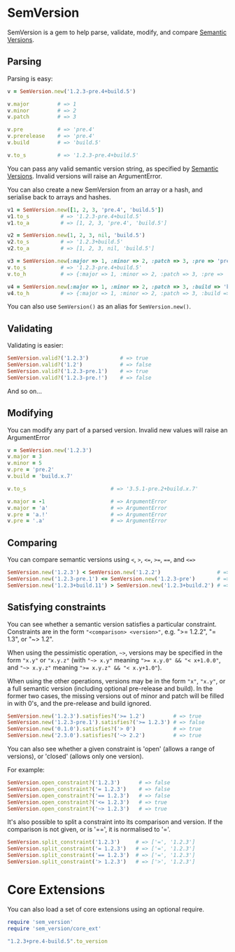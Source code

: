SemVersion
==========

SemVersion is a gem to help parse, validate, modify, and compare [Semantic Versions](http://semver.org).

Parsing
-------

Parsing is easy:

```ruby
v = SemVersion.new('1.2.3-pre.4+build.5')

v.major         # => 1
v.minor         # => 2
v.patch         # => 3

v.pre           # => 'pre.4'
v.prerelease    # => 'pre.4'
v.build         # => 'build.5'

v.to_s          # => '1.2.3-pre.4+build.5'
```

You can pass any valid semantic version string, as specified by [Semantic Versions](http://semver.org).
Invalid versions will raise an ArgumentError.

You can also create a new SemVersion from an array or a hash, and serialise back to arrays and hashes.

```ruby
v1 = SemVersion.new([1, 2, 3, 'pre.4', 'build.5'])
v1.to_s          # => '1.2.3-pre.4+build.5'
v1.to_a          # => [1, 2, 3, 'pre.4', 'build.5']

v2 = SemVersion.new(1, 2, 3, nil, 'build.5')
v2.to_s          # => '1.2.3+build.5'
v2.to_a          # => [1, 2, 3, nil, 'build.5']

v3 = SemVersion.new(:major => 1, :minor => 2, :patch => 3, :pre => 'pre.4', :build => 'build.5')
v.to_s           # => '1.2.3-pre.4+build.5'
v.to_h           # => {:major => 1, :minor => 2, :patch => 3, :pre => 'pre.4', :build => 'build.5'}

v4 = SemVersion.new(:major => 1, :minor => 2, :patch => 3, :build => 'build.6')
v4.to_h          # => {:major => 1, :minor => 2, :patch => 3, :build => 'build.6'}
```

You can also use `SemVersion()` as an alias for `SemVersion.new()`.


Validating
----------

Validating is easier:

```ruby
SemVersion.valid?('1.2.3')          # => true
SemVersion.valid?('1.2')            # => false
SemVersion.valid?('1.2.3-pre.1')    # => true
SemVersion.valid?('1.2.3-pre.!')    # => false
```

And so on...

Modifying
---------

You can modify any part of a parsed version.
Invalid new values will raise an ArgumentError

```ruby
v = SemVersion.new('1.2.3')
v.major = 3
v.minor = 5
v.pre = 'pre.2'
v.build = 'build.x.7'

v.to_s                           # => '3.5.1-pre.2+build.x.7'

v.major = -1                     # => ArgumentError
v.major = 'a'                    # => ArgumentError
v.pre = 'a.!'                    # => ArgumentError
v.pre = '.a'                     # => ArgumentError
```

Comparing
---------

You can compare semantic versions using `<`, `>`, `<=`, `>=`, `==`, and `<=>`

```ruby
SemVersion.new('1.2.3') < SemVersion.new('1.2.2')                  # => true
SemVersion.new('1.2.3-pre.1') <= SemVersion.new('1.2.3-pre')       # => false
SemVersion.new('1.2.3+build.11') > SemVersion.new('1.2.3+build.2') # => true
```

Satisfying constraints
----------------------

You can see whether a semantic version satisfies a particular constraint.
Constraints are in the form `"<comparison> <version>"`, e.g. ">= 1.2.2", "= 1.3", or "~> 1.2".

When using the pessimistic operation, `~>`, versions may be specified in the form `"x.y"` or `"x.y.z"` (with `"~> x.y"` meaning `">= x.y.0" && "< x+1.0.0"`, and `"~> x.y.z"` meaning `">= x.y.z" && "< x.y+1.0"`).

When using the other operations, versions may be in the form `"x"`, `"x.y"`, or a full semantic version (including optional pre-release and build).
In the former two cases, the missing versions out of minor and patch will be filled in with 0's, and the pre-release and build ignored.

```ruby
SemVersion.new('1.2.3').satisfies?('>= 1.2')         # => true
SemVersion.new('1.2.3-pre.1').satisfies?('>= 1.2.3') # => false
SemVersion.new('0.1.0').satisfies?('> 0')            # => true
SemVersion.new('2.3.0').satisfies?('~> 2.2')         # => true
```

You can also see whether a given constraint is 'open' (allows a range of versions), or 'closed' (allows only one version).

For example:

```ruby
SemVersion.open_constraint?('1.2.3')      # => false
SemVersion.open_constraint?('= 1.2.3')    # => false
SemVersion.open_constraint?('== 1.2.3')   # => false
SemVersion.open_constraint?('<= 1.2.3')   # => true
SemVersion.open_constraint?('~> 1.2.3')   # => true
```

It's also possible to split a constraint into its comparison and version.
If the comparison is not given, or is '==', it is normalised to '='.

```ruby
SemVersion.split_constraint('1.2.3')     # => ['=', '1.2.3']
SemVersion.split_constraint('= 1.2.3')   # => ['=', '1.2.3']
SemVersion.split_constraint('== 1.2.3')  # => ['=', '1.2.3']
SemVersion.split_constraint('> 1.2.3')   # => ['>', '1.2.3']
```

Core Extensions
===============

You can also load a set of core extensions using an optional require.

```ruby
require 'sem_version'
require 'sem_version/core_ext'

"1.2.3+pre.4-build.5".to_version
```